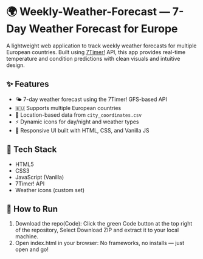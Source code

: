 # 🌍 Weekly-Weather-Forecast — 7-Day Weather Forecast for Europe

A lightweight web application to track weekly weather forecasts for multiple European countries. Built using [7Timer!](http://www.7timer.info/) API, this app provides real-time temperature and condition predictions with clean visuals and intuitive design.

## ✨ Features

- 🌤️ 7-day weather forecast using the 7Timer! GFS-based API
- 🇪🇺 Supports multiple European countries
- 📍 Location-based data from `city_coordinates.csv`
- ⚡ Dynamic icons for day/night and weather types
- 🎨 Responsive UI built with HTML, CSS, and Vanilla JS

## 🔧 Tech Stack

- HTML5
- CSS3
- JavaScript (Vanilla)
- 7Timer! API
- Weather icons (custom set)

## 🚀 How to Run

1. Download the repo(Code): Click the green Code button at the top right of the repository, Select Download ZIP and extract it to your local machine.
2. Open index.html in your browser: No frameworks, no installs — just open and go!


